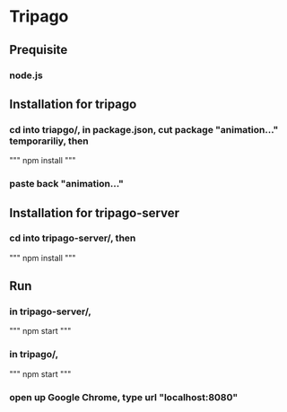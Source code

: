 # Tripago

## Prequisite

### node.js

## Installation for tripago

### cd into triapgo/, in package.json, cut package "animation..." temporariliy, then

"""
npm install
"""

### paste back "animation..."

## Installation for tripago-server

### cd into tripago-server/, then

"""
npm install
"""

## Run

### in tripago-server/, 

"""
npm start
"""

### in tripago/,

"""
npm start
"""

### open up Google Chrome, type url "localhost:8080"
